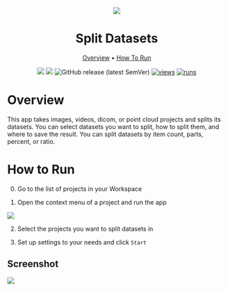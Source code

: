 <div align="center" markdown>
<img src="https://user-images.githubusercontent.com/115161827/209336313-db3b90d5-1b0b-488e-8900-1ed1f33b0b89.jpg"/>  

# Split Datasets

<p align="center">
  <a href="#Overview">Overview</a> •
  <a href="#How-To-Run">How To Run</a> 
</p>

[![](https://img.shields.io/badge/supervisely-ecosystem-brightgreen)](https://ecosystem.supervise.ly/apps/supervisely-ecosystem/split-dataset)
[![](https://img.shields.io/badge/slack-chat-green.svg?logo=slack)](https://supervise.ly/slack)
![GitHub release (latest SemVer)](https://img.shields.io/github/v/release/supervisely-ecosystem/split-dataset)
[![views](https://app.supervise.ly/img/badges/views/supervisely-ecosystem/split-dataset)](https://supervise.ly)
[![runs](https://app.supervise.ly/img/badges/runs/supervisely-ecosystem/split-dataset)](https://supervise.ly)

</div>

# Overview

This app takes images, videos, dicom, or point cloud projects and splits its datasets. You can select datasets you want to split, how to split them, and where to save the result. You can split datasets by item count, parts, percent, or ratio.


# How to Run

0. Go to the list of projects in your Workspace

1. Open the context menu of a project and run the app

<img src="https://user-images.githubusercontent.com/115161827/209393639-1eb69ed0-e532-4288-96af-06b4473eacc7.gif">

2. Select the projects you want to split datasets in

3. Set up settings to your needs and click `Start`

## Screenshot

<img src="https://user-images.githubusercontent.com/115161827/209395515-813138fd-0d0f-40b4-92d1-10d39b7e149a.png">

